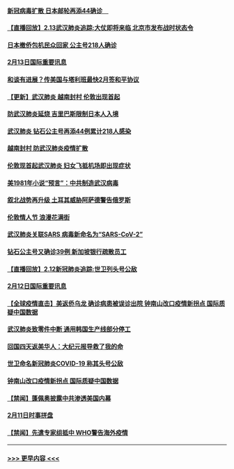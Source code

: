 #### [新冠病毒扩散 日本邮轮再添44确诊　](../pages/prog202/a102776518.md?t=02140122) 
#### [【直播回放】2.13武汉肺炎追踪:大仗即将来临 北京市发布战时状态令](../pages/prog202/a102776399.md?t=02140122) 
#### [日本撤侨包机民众回家 公主号218人确诊](../pages/prog202/a102776346.md?t=02140122) 
#### [2月13日国际重要讯息](../pages/prog202/a102776339.md?t=02140122) 
#### [和谈有进展？传美国与塔利班最快2月签和平协议](../pages/prog202/a102776291.md?t=02140122) 
#### [【更新】武汉肺炎 越南封村 伦敦出现首起](../pages/prog202/a102770740.md?t=02140122) 
#### [防武汉肺炎延烧 吉里巴斯限制日本人入境](../pages/prog202/a102776276.md?t=02140122) 
#### [武汉肺炎 钻石公主号再添44例累计218人感染](../pages/prog202/a102776089.md?t=02140122) 
#### [越南封村 防武汉肺炎疫情扩散](../pages/prog202/a102776214.md?t=02140122) 
#### [伦敦现首起武汉肺炎 妇女飞抵机场即出现症状](../pages/prog202/a102776031.md?t=02140122) 
#### [美1981年小说“预言”：中共制造武汉病毒](../pages/prog202/a102775980.md?t=02140122) 
#### [叙北战势再升级 土耳其威胁阿萨德警告俄罗斯](../pages/prog202/a102775904.md?t=02140122) 
#### [伦敦情人节 浪漫花满街](../pages/prog202/a102775786.md?t=02140122) 
#### [武汉肺炎关联SARS 病毒新命名为“SARS-CoV-2”](../pages/prog202/a102775719.md?t=02140122) 
#### [钻石公主号又确诊39例 新加坡银行疏散员工](../pages/prog202/a102775691.md?t=02140122) 
#### [【直播回放】2.12新冠肺炎追踪:世卫列头号公敌](../pages/prog202/a102775541.md?t=02140122) 
#### [2月12日国际重要讯息](../pages/prog202/a102775437.md?t=02140122) 
#### [【全球疫情直击】美返侨乌龙 确诊病患被误诊出院 钟南山改口疫情新拐点 国际质疑中国数据](../pages/prog202/a102775378.md?t=02140122) 
#### [武汉肺炎致零件中断 通用韩国生产线部分停工](../pages/prog202/a102775365.md?t=02140122) 
#### [回国四天返美华人：大纪元报导救了我的命](../pages/prog202/a102775342.md?t=02140122) 
#### [世卫命名新冠肺炎COVID-19 称其头号公敌](../pages/prog202/a102775196.md?t=02140122) 
#### [钟南山改口疫情新拐点 国际质疑中国数据](../pages/prog202/a102775178.md?t=02140122) 
#### [【禁闻】蓬佩奥披露中共渗透美国内幕](../pages/prog202/a102775129.md?t=02140122) 
#### [2月11日时事拼盘](../pages/prog202/a102775140.md?t=02140122) 
#### [【禁闻】先遣专家组抵中 WHO警告海外疫情](../pages/prog202/a102775112.md?t=02140122) 

----
#### [ >>> 更早内容 <<< ](../indexes/prog202-earlier.md)
